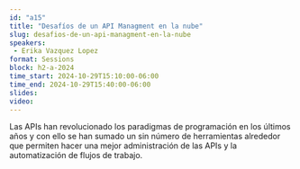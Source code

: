 ```yaml
---
id: "a15"
title: "Desafíos de un API Managment en la nube"
slug: desafios-de-un-api-managment-en-la-nube
speakers:
 - Erika Vazquez Lopez
format: Sessions
block: h2-a-2024
time_start: 2024-10-29T15:10:00-06:00
time_end: 2024-10-29T15:40:00-06:00
slides: 
video: 
---
```


Las APIs han revolucionado los paradigmas de programación en los últimos años y con ello se han sumado un sin número de herramientas alrededor que permiten hacer una mejor administración de las APIs y la automatización de flujos de trabajo.
